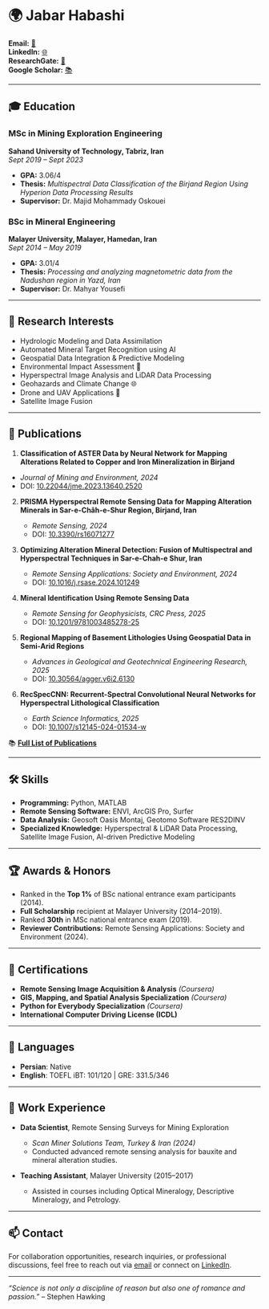 # 🌍 Jabar Habashi

**Email:** [📧](mailto:jabar.habashi95@gmail.com)   
**LinkedIn:** [🌐 ](https://www.linkedin.com/in/jabar-habashi)  
**ResearchGate:** [📖](https://www.researchgate.net/profile/Jabar-Habashi)  
**Google Scholar:** [📚](https://scholar.google.com/citations?user=XXXXXXXX)  

---

## 🎓 **Education**
### MSc in Mining Exploration Engineering  
**Sahand University of Technology, Tabriz, Iran**  
*Sept 2019 – Sept 2023*  
- **GPA:** 3.06/4  
- **Thesis:** *Multispectral Data Classification of the Birjand Region Using Hyperion Data Processing Results*  
- **Supervisor:** Dr. Majid Mohammady Oskouei  

### BSc in Mineral Engineering  
**Malayer University, Malayer, Hamedan, Iran**  
*Sept 2014 – May 2019*  
- **GPA:** 3.01/4  
- **Thesis:** *Processing and analyzing magnetometric data from the Nadushan region in Yazd, Iran*  
- **Supervisor:** Dr. Mahyar Yousefi  

---

## 🔬 **Research Interests**
- Hydrologic Modeling and Data Assimilation  
- Automated Mineral Target Recognition using AI  
- Geospatial Data Integration & Predictive Modeling  
- Environmental Impact Assessment 🌱  
- Hyperspectral Image Analysis and LiDAR Data Processing  
- Geohazards and Climate Change 🌐  
- Drone and UAV Applications 🚁  
- Satellite Image Fusion  

---

## 📜 **Publications**

 1. **Classification of ASTER Data by Neural Network for Mapping Alterations Related to Copper and Iron Mineralization in Birjand**  
   - *Journal of Mining and Environment, 2024*  
   - DOI: [10.22044/jme.2023.13640.2520](https://doi.org/10.22044/jme.2023.13640.2520)

2. **PRISMA Hyperspectral Remote Sensing Data for Mapping Alteration Minerals in Sar-e-Châh-e-Shur Region, Birjand, Iran**  
   - *Remote Sensing, 2024*  
   - DOI: [10.3390/rs16071277](https://doi.org/10.3390/rs16071277)

3. **Optimizing Alteration Mineral Detection: Fusion of Multispectral and Hyperspectral Techniques in Sar-e-Chah-e Shur, Iran**  
   - *Remote Sensing Applications: Society and Environment, 2024*  
   - DOI: [10.1016/j.rsase.2024.101249](https://doi.org/10.1016/j.rsase.2024.101249)

4. **Mineral Identification Using Remote Sensing Data**  
   - *Remote Sensing for Geophysicists, CRC Press, 2025*  
   - DOI: [10.1201/9781003485278-25](https://doi.org/10.1201/9781003485278-25)

5. **Regional Mapping of Basement Lithologies Using Geospatial Data in Semi-Arid Regions**  
   - *Advances in Geological and Geotechnical Engineering Research, 2025*  
   - DOI: [10.30564/agger.v6i2.6130](https://doi.org/10.30564/agger.v6i2.6130)

6. **RecSpecCNN: Recurrent-Spectral Convolutional Neural Networks for Hyperspectral Lithological Classification**  
   - *Earth Science Informatics, 2025*  
   - DOI: [10.1007/s12145-024-01534-w](https://doi.org/10.1007/s12145-024-01534-w)

📚 **[Full List of Publications](https://www.researchgate.net/profile/Jabar-Habashi)**  

---

## 🛠 **Skills**
- **Programming:** Python, MATLAB  
- **Remote Sensing Software:** ENVI, ArcGIS Pro, Surfer  
- **Data Analysis:** Geosoft Oasis Montaj, Geotomo Software RES2DINV  
- **Specialized Knowledge:** Hyperspectral & LiDAR Data Processing, Satellite Image Fusion, AI-driven Predictive Modeling  

---

## 🏆 **Awards & Honors**
- Ranked in the **Top 1%** of BSc national entrance exam participants (2014).  
- **Full Scholarship** recipient at Malayer University (2014–2019).  
- Ranked **30th** in MSc national entrance exam (2019).  
- **Reviewer Contributions:** Remote Sensing Applications: Society and Environment (2024).  

---

## 📜 **Certifications**
- **Remote Sensing Image Acquisition & Analysis** *(Coursera)*  
- **GIS, Mapping, and Spatial Analysis Specialization** *(Coursera)*  
- **Python for Everybody Specialization** *(Coursera)*  
- **International Computer Driving License (ICDL)**  

---

## 🌟 **Languages**
- **Persian**: Native  
- **English**: TOEFL iBT: 101/120    |    GRE: 331.5/346  

---

## 💼 **Work Experience**
- **Data Scientist**, Remote Sensing Surveys for Mining Exploration  
  - *Scan Miner Solutions Team, Turkey & Iran (2024)*  
  - Conducted advanced remote sensing analysis for bauxite and mineral alteration studies.

- **Teaching Assistant**, Malayer University (2015–2017)  
  - Assisted in courses including Optical Mineralogy, Descriptive Mineralogy, and Petrology.  

---

## 📫 **Contact**
For collaboration opportunities, research inquiries, or professional discussions, feel free to reach out via [email](mailto:jabar.habashi1995@gmail.com) or connect on [LinkedIn](https://www.linkedin.com/in/jabar-habashi).

---

*“Science is not only a discipline of reason but also one of romance and passion.”* – Stephen Hawking

